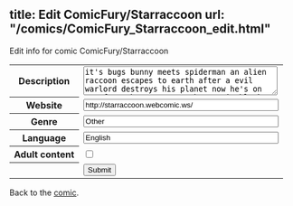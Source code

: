 title: Edit ComicFury/Starraccoon
url: "/comics/ComicFury_Starraccoon_edit.html"
---
Edit info for comic ComicFury/Starraccoon

<form name="comic" action="http://gaepostmail.appspot.com/comic/" method="post">
<table class="comicinfo">
<tr>
<th>Description</th><td><textarea name="description" cols="40" rows="3">it's bugs bunny meets spiderman an alien raccoon escapes to earth after a evil warlord destroys his planet now he's on run from the goverment the men in black alien bounty hunters and the warlord himself</textarea></td>
</tr>
<tr>
<th>Website</th><td><input type="text" name="url" value="http://starraccoon.webcomic.ws/" size="40"/></td>
</tr>
<tr>
<th>Genre</th><td><input type="text" name="genre" value="Other" size="40"/></td>
</tr>
<tr>
<th>Language</th><td><input type="text" name="language" value="English" size="40"/></td>
</tr>
<tr>
<th>Adult content</th><td><input type="checkbox" name="adult" value="adult" /></td>
</tr>
<tr>
<th></th><td>
<input type="hidden" name="comic" value="ComicFury_Starraccoon" />
<input type="submit" name="submit" value="Submit" />
</td>
</tr>
</table>
</form>

Back to the [comic](ComicFury_Starraccoon.html).
